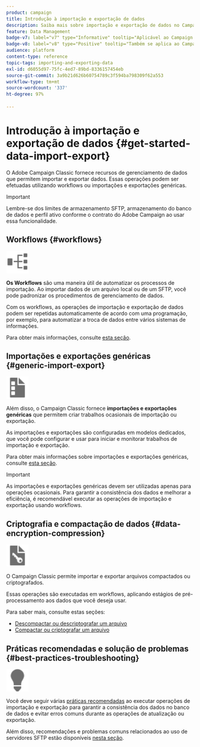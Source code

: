 ```yaml
---
product: campaign
title: Introdução à importação e exportação de dados
description: Saiba mais sobre importação e exportação de dados no Campaign
feature: Data Management
badge-v7: label="v7" type="Informative" tooltip="Aplicável ao Campaign Classic v7"
badge-v8: label="v8" type="Positive" tooltip="Também se aplica ao Campaign v8"
audience: platform
content-type: reference
topic-tags: importing-and-exporting-data
exl-id: d6055d97-75fc-4ed7-89bd-8336157454eb
source-git-commit: 3a9b21d626b60754789c3f594ba798309f62a553
workflow-type: tm+mt
source-wordcount: '337'
ht-degree: 97%

---
```


# Introdução à importação e exportação de dados {#get-started-data-import-export}



O Adobe Campaign Classic fornece recursos de gerenciamento de dados que permitem importar e exportar dados. Essas operações podem ser efetuadas utilizando workflows ou importações e exportações genéricas.

>[!IMPORTANT]
>
>Lembre-se dos limites de armazenamento SFTP, armazenamento do banco de dados e perfil ativo conforme o contrato do Adobe Campaign ao usar essa funcionalidade.

## Workflows {#workflows}

<img src="assets/do-not-localize/icon_workflows.svg" width="60px">

**Os Workflows** são uma maneira útil de automatizar os processos de importação. Ao importar dados de um arquivo local ou de um SFTP, você pode padronizar os procedimentos de gerenciamento de dados.

Com os workflows, as operações de importação e exportação de dados podem ser repetidas automaticamente de acordo com uma programação, por exemplo, para automatizar a troca de dados entre vários sistemas de informações.

Para obter mais informações, consulte [esta seção](../../platform/using/import-export-workflows.md).

## Importações e exportações genéricas {#generic-import-export}

<img src="assets/do-not-localize/icon_templates.svg" width="60px">

Além disso, o Campaign Classic fornece **importações e exportações genéricas** que permitem criar trabalhos ocasionais de importação ou exportação.

As importações e exportações são configuradas em modelos dedicados, que você pode configurar e usar para iniciar e monitorar trabalhos de importação e exportação.

Para obter mais informações sobre importações e exportações genéricas, consulte [esta seção](../../platform/using/about-generic-imports-exports.md).

>[!IMPORTANT]
>As importações e exportações genéricas devem ser utilizadas apenas para operações ocasionais. Para garantir a consistência dos dados e melhorar a eficiência, é recomendável executar as operações de importação e exportação usando workflows.

## Criptografia e compactação de dados {#data-encryption-compression}

<img src="assets/do-not-localize/icon_encrypt.svg" width="60px">

O Campaign Classic permite importar e exportar arquivos compactados ou criptografados.

Essas operações são executadas em workflows, aplicando estágios de pré-processamento aos dados que você deseja usar.

Para saber mais, consulte estas seções:

* [Descompactar ou descriptografar um arquivo](../../platform/using/unzip-decrypt.md)
* [Compactar ou criptografar um arquivo](../../platform/using/zip-encrypt.md)

## Práticas recomendadas e solução de problemas {#best-practices-troubleshooting}

<img src="assets/do-not-localize/icon_bestpractices.svg" width="60px">

Você deve seguir várias [práticas recomendadas](../../platform/using/import-export-best-practices.md) ao executar operações de importação e exportação para garantir a consistência dos dados no banco de dados e evitar erros comuns durante as operações de atualização ou exportação.

Além disso, recomendações e problemas comuns relacionados ao uso de servidores SFTP estão disponíveis [nesta seção](../../platform/using/sftp-server-usage.md).
